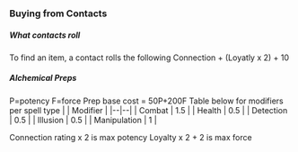 ### Buying from Contacts
##### What contacts roll
To find an item, a contact rolls the following
Connection + (Loyatly x 2) + 10

##### Alchemical Preps
P=potency
F=force
Prep base cost = 50P+200F
Table below for modifiers per spell type
| | Modifier |
|--|--|
| Combat | 1.5 |
| Health | 0.5 |
| Detection | 0.5 |
| Illusion | 0.5 |
| Manipulation | 1 |

Connection rating x 2 is max potency
Loyalty x 2 + 2 is max force
